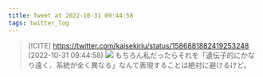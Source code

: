 ```yaml
---
title: Tweet at 2022-10-31 09:44:58
tags: twitter_log
---
```


> [!CITE] https://twitter.com/kaisekiriu/status/1586881882419253248 (2022-10-31 09:44:58)
> ![](https://twitter.com/kaisekiriu/status/1586881882419253248)
> もちろん私だったらそれを「遺伝子的にかなり遠く、系統が全く異なる」なんて表現することは絶対に避けるけど。
